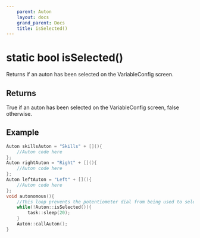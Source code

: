 ```yaml
---
    parent: Auton
    layout: docs
    grand_parent: Docs
    title: isSelected()
---
```

# static bool isSelected()
Returns if an auton has been selected on the VariableConfig screen.

## Returns
True if an auton has been selected on the VariableConfig screen, false otherwise.

## Example
```cpp
Auton skillsAuton = "Skills" + [](){
    //Auton code here
};
Auton rightAuton = "Right" + [](){
    //Auton code here
};
Auton leftAuton = "Left" + [](){
    //Auton code here
};
void autonomous(){
    //This loop prevents the potentiometer dial from being used to select an auton
    while(!Auton::isSelected()){
        task::sleep(20);
    }
    Auton::callAuton();
}
```